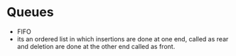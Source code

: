 # Queues

- FIFO
- its an ordered list in which insertions are done at one end, called as rear and deletion are done 
at the other end called as front.